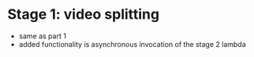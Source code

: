 # Stage 1: video splitting

- same as part 1
- added functionality is asynchronous invocation of the stage 2 lambda
